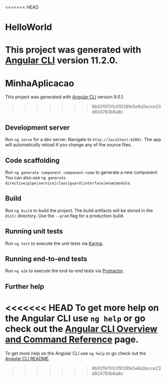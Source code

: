 <<<<<<< HEAD
# HelloWorld

This project was generated with [Angular CLI](https://github.com/angular/angular-cli) version 11.2.0.
=======
# MinhaAplicacao

This project was generated with [Angular CLI](https://github.com/angular/angular-cli) version 9.0.1.
>>>>>>> 9b92f9701c05f28fe5e8d2ecce23d924783b6a8c

## Development server

Run `ng serve` for a dev server. Navigate to `http://localhost:4200/`. The app will automatically reload if you change any of the source files.

## Code scaffolding

Run `ng generate component component-name` to generate a new component. You can also use `ng generate directive|pipe|service|class|guard|interface|enum|module`.

## Build

Run `ng build` to build the project. The build artifacts will be stored in the `dist/` directory. Use the `--prod` flag for a production build.

## Running unit tests

Run `ng test` to execute the unit tests via [Karma](https://karma-runner.github.io).

## Running end-to-end tests

Run `ng e2e` to execute the end-to-end tests via [Protractor](http://www.protractortest.org/).

## Further help

<<<<<<< HEAD
To get more help on the Angular CLI use `ng help` or go check out the [Angular CLI Overview and Command Reference](https://angular.io/cli) page.
=======
To get more help on the Angular CLI use `ng help` or go check out the [Angular CLI README](https://github.com/angular/angular-cli/blob/master/README.md).
>>>>>>> 9b92f9701c05f28fe5e8d2ecce23d924783b6a8c
